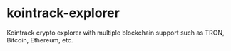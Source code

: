 # kointrack-explorer
Kointrack crypto explorer with multiple blockchain support such as TRON, Bitcoin, Ethereum, etc.
